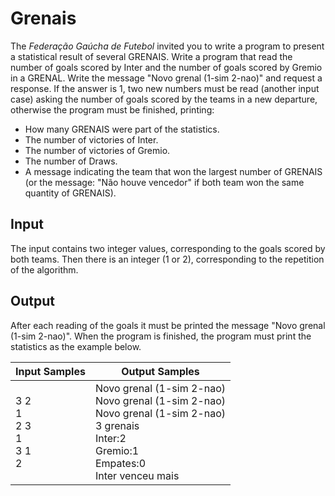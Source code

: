 # Grenais
The *Federação Gaúcha de Futebol* invited you to write a program to present a statistical result of several GRENAIS. Write a program that read the number of goals scored by Inter and the number of goals scored by Gremio in a GRENAL. Write the message "Novo grenal (1-sim 2-nao)" and request a response. If the answer is 1, two new numbers must be read (another input case) asking the number of goals scored by the teams in a new departure, otherwise the program must be finished, printing:

- How many GRENAIS were part of the statistics.
- The number of victories of Inter.
- The number of victories of Gremio.
- The number of Draws.
- A message indicating the team that won the largest number of GRENAIS (or the message: "Não houve vencedor" if both team won the same quantity of GRENAIS).

## Input
The input contains two integer values​​, corresponding to the goals scored by both teams. Then there is an integer (1 or 2), corresponding to the repetition of the algorithm.

## Output
After each reading of the goals it must be printed the message "Novo grenal (1-sim 2-nao)". When the program is finished, the program must print the statistics as the example below.

|             Input Samples             |                                                                          Output Samples                                                                          |
|---------------------------------------|------------------------------------------------------------------------------------------------------------------------------------------------------------------|
| 3 2<br> 1<br> 2 3<br> 1<br> 3 1<br> 2 | Novo grenal (1-sim 2-nao)<br> Novo grenal (1-sim 2-nao)<br> Novo grenal (1-sim 2-nao)<br> 3 grenais<br> Inter:2<br> Gremio:1<br> Empates:0<br> Inter venceu mais |